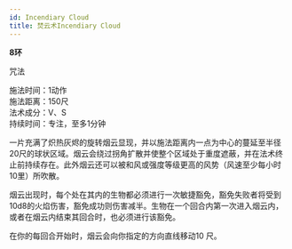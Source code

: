 ```yaml
---
id: Incendiary Cloud
title: 焚云术Incendiary Cloud
---
```


**8环**

咒法

施法时间：1动作  
施法距离：150尺  
法术成分：V、S  
持续时间：专注，至多1分钟  


一片充满了炽热灰烬的旋转烟云显现，并以施法距离内一点为中心的蔓延至半径20尺的球状区域。烟云会绕过拐角扩散并使整个区域处于重度遮蔽，并在法术终止前持续存在。此外烟云还可以被和风或强度等级更高的风势（风速至少每小时
10里）所吹散。


烟云出现时，每个处在其内的生物都必须进行一次敏捷豁免，豁免失败者将受到10d8的火焰伤害，豁免成功则伤害减半。生物在一个回合内第一次进入烟云内，或者在烟云内结束其回合时，也必须进行该豁免。


在你的每回合开始时，烟云会向你指定的方向直线移动10
尺。
